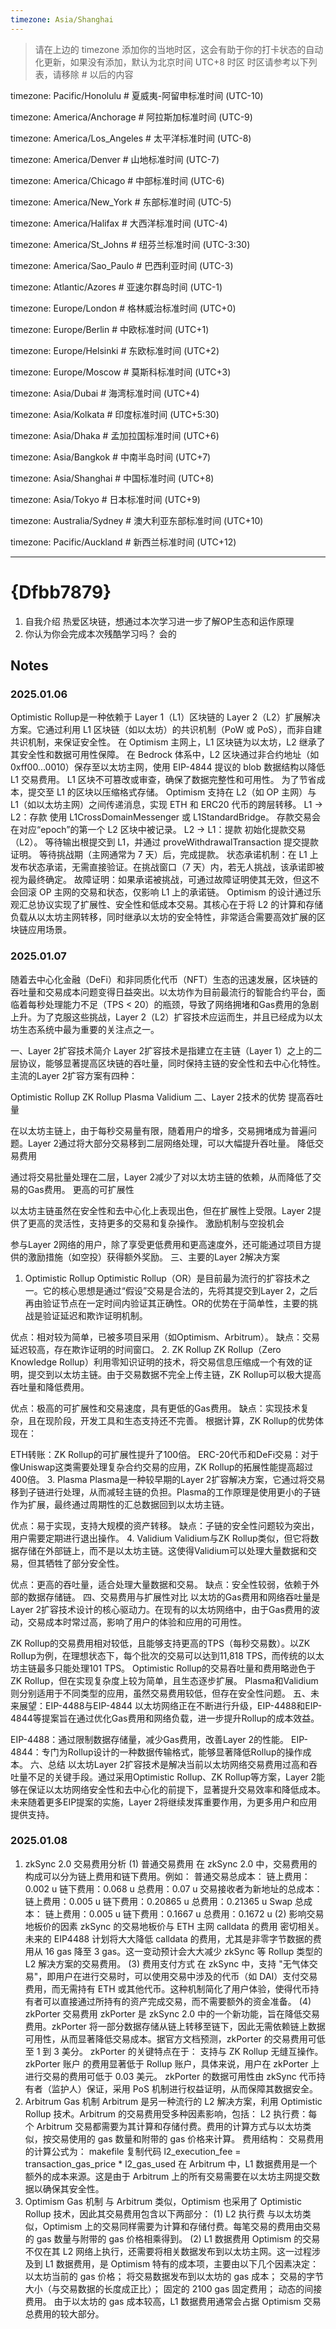 ```yaml
---
timezone: Asia/Shanghai
---
```


> 请在上边的 timezone 添加你的当地时区，这会有助于你的打卡状态的自动化更新，如果没有添加，默认为北京时间 UTC+8 时区
> 时区请参考以下列表，请移除 # 以后的内容

timezone: Pacific/Honolulu # 夏威夷-阿留申标准时间 (UTC-10)

timezone: America/Anchorage # 阿拉斯加标准时间 (UTC-9)

timezone: America/Los_Angeles # 太平洋标准时间 (UTC-8)

timezone: America/Denver # 山地标准时间 (UTC-7)

timezone: America/Chicago # 中部标准时间 (UTC-6)

timezone: America/New_York # 东部标准时间 (UTC-5)

timezone: America/Halifax # 大西洋标准时间 (UTC-4)

timezone: America/St_Johns # 纽芬兰标准时间 (UTC-3:30)

timezone: America/Sao_Paulo # 巴西利亚时间 (UTC-3)

timezone: Atlantic/Azores # 亚速尔群岛时间 (UTC-1)

timezone: Europe/London # 格林威治标准时间 (UTC+0)

timezone: Europe/Berlin # 中欧标准时间 (UTC+1)

timezone: Europe/Helsinki # 东欧标准时间 (UTC+2)

timezone: Europe/Moscow # 莫斯科标准时间 (UTC+3)

timezone: Asia/Dubai # 海湾标准时间 (UTC+4)

timezone: Asia/Kolkata # 印度标准时间 (UTC+5:30)

timezone: Asia/Dhaka # 孟加拉国标准时间 (UTC+6)

timezone: Asia/Bangkok # 中南半岛时间 (UTC+7)

timezone: Asia/Shanghai # 中国标准时间 (UTC+8)

timezone: Asia/Tokyo # 日本标准时间 (UTC+9)

timezone: Australia/Sydney # 澳大利亚东部标准时间 (UTC+10)

timezone: Pacific/Auckland # 新西兰标准时间 (UTC+12)

---

# {Dfbb7879}

1. 自我介绍
热爱区块链，想通过本次学习进一步了解OP生态和运作原理   
3. 你认为你会完成本次残酷学习吗？
会的

## Notes

<!-- Content_START -->

### 2025.01.06
Optimistic Rollup是一种依赖于 Layer 1（L1）区块链的 Layer 2（L2）扩展解决方案。它通过利用 L1 区块链（如以太坊）的共识机制（PoW 或 PoS），而非自建共识机制，来保证安全性。
在 Optimism 主网上，L1 区块链为以太坊，L2 继承了其安全性和数据可用性保障。
在 Bedrock 体系中，L2 区块通过非合约地址（如 0xff00...0010）保存至以太坊主网，使用 EIP-4844 提议的 blob 数据结构以降低 L1 交易费用。
L1 区块不可篡改或审查，确保了数据完整性和可用性。
为了节省成本，提交至 L1 的区块以压缩格式存储。
Optimism 支持在 L2（如 OP 主网）与 L1（如以太坊主网）之间传递消息，实现 ETH 和 ERC20 代币的跨层转移。
L1 → L2：存款
使用 L1CrossDomainMessenger 或 L1StandardBridge。
存款交易会在对应“epoch”的第一个 L2 区块中被记录。
L2 → L1：提款
初始化提款交易（L2）。
等待输出根提交到 L1，并通过 proveWithdrawalTransaction 提交提款证明。
等待挑战期（主网通常为 7 天）后，完成提款。
状态承诺机制：在 L1 上发布状态承诺，无需直接验证。在挑战窗口（7 天）内，若无人挑战，该承诺即被视为最终确定。
故障证明：如果承诺被挑战，可通过故障证明使其无效，但这不会回滚 OP 主网的交易和状态，仅影响 L1 上的承诺链。
Optimism 的设计通过乐观汇总协议实现了扩展性、安全性和低成本交易。其核心在于将 L2 的计算和存储负载从以太坊主网转移，同时继承以太坊的安全特性，非常适合需要高效扩展的区块链应用场景。
### 2025.01.07
随着去中心化金融（DeFi）和非同质化代币（NFT）生态的迅速发展，区块链的吞吐量和交易成本问题变得日益突出。以太坊作为目前最流行的智能合约平台，面临着每秒处理能力不足（TPS < 20）的瓶颈，导致了网络拥堵和Gas费用的急剧上升。为了克服这些挑战，Layer 2（L2）扩容技术应运而生，并且已经成为以太坊生态系统中最为重要的关注点之一。

一、Layer 2扩容技术简介
Layer 2扩容技术是指建立在主链（Layer 1）之上的二层协议，能够显著提高区块链的吞吐量，同时保持主链的安全性和去中心化特性。主流的Layer 2扩容方案有四种：

Optimistic Rollup
ZK Rollup
Plasma
Validium
二、Layer 2技术的优势
提高吞吐量

在以太坊主链上，由于每秒交易量有限，随着用户的增多，交易拥堵成为普遍问题。Layer 2通过将大部分交易移到二层网络处理，可以大幅提升吞吐量。
降低交易费用

通过将交易批量处理在二层，Layer 2减少了对以太坊主链的依赖，从而降低了交易的Gas费用。
更高的可扩展性

以太坊主链虽然在安全性和去中心化上表现出色，但在扩展性上受限。Layer 2提供了更高的灵活性，支持更多的交易和复杂操作。
激励机制与空投机会

参与Layer 2网络的用户，除了享受更低费用和更高速度外，还可能通过项目方提供的激励措施（如空投）获得额外奖励。
三、主要的Layer 2解决方案
1. Optimistic Rollup
Optimistic Rollup（OR）是目前最为流行的扩容技术之一。它的核心思想是通过“假设”交易是合法的，先将其提交到Layer 2，之后再由验证节点在一定时间内验证其正确性。OR的优势在于简单性，主要的挑战是验证延迟和欺诈证明机制。

优点：相对较为简单，已被多项目采用（如Optimism、Arbitrum）。
缺点：交易延迟较高，存在欺诈证明的时间窗口。
2. ZK Rollup
ZK Rollup（Zero Knowledge Rollup）利用零知识证明的技术，将交易信息压缩成一个有效的证明，提交到以太坊主链。由于交易数据不完全上传主链，ZK Rollup可以极大提高吞吐量和降低费用。

优点：极高的可扩展性和交易速度，具有更低的Gas费用。
缺点：实现技术复杂，且在现阶段，开发工具和生态支持还不完善。
根据计算，ZK Rollup的优势体现在：

ETH转账：ZK Rollup的可扩展性提升了100倍。
ERC-20代币和DeFi交易：对于像Uniswap这类需要处理复杂合约交易的应用，ZK Rollup的拓展性能提高超过400倍。
3. Plasma
Plasma是一种较早期的Layer 2扩容解决方案，它通过将交易移到子链进行处理，从而减轻主链的负担。Plasma的工作原理是使用更小的子链作为扩展，最终通过周期性的汇总数据回到以太坊主链。

优点：易于实现，支持大规模的资产转移。
缺点：子链的安全性问题较为突出，用户需要定期进行退出操作。
4. Validium
Validium与ZK Rollup类似，但它将数据存储在外部链上，而不是以太坊主链。这使得Validium可以处理大量数据和交易，但其牺牲了部分安全性。

优点：更高的吞吐量，适合处理大量数据和交易。
缺点：安全性较弱，依赖于外部的数据存储链。
四、交易费用与扩展性对比
以太坊的Gas费用和网络吞吐量是Layer 2扩容技术设计的核心驱动力。在现有的以太坊网络中，由于Gas费用的波动，交易成本时常过高，影响了用户的体验和应用的可用性。

ZK Rollup的交易费用相对较低，且能够支持更高的TPS（每秒交易数）。以ZK Rollup为例，在理想状态下，每个批次的交易可以达到11,818 TPS，而传统的以太坊主链最多只能处理101 TPS。
Optimistic Rollup的交易吞吐量和费用略逊色于ZK Rollup，但在实现复杂度上较为简单，且生态逐步扩展。
Plasma和Validium则分别适用于不同类型的应用，虽然交易费用较低，但存在安全性问题。
五、未来展望：EIP-4488与EIP-4844
以太坊网络正在不断进行升级，EIP-4488和EIP-4844等提案旨在通过优化Gas费用和网络负载，进一步提升Rollup的成本效益。

EIP-4488：通过限制数据存储量，减少Gas费用，改善Layer 2的性能。
EIP-4844：专门为Rollup设计的一种数据传输格式，能够显著降低Rollup的操作成本。
六、总结
以太坊Layer 2扩容技术是解决当前以太坊网络交易费用过高和吞吐量不足的关键手段。通过采用Optimistic Rollup、ZK Rollup等方案，Layer 2能够在保证以太坊网络安全性和去中心化的前提下，显著提升交易效率和降低成本。未来随着更多EIP提案的实施，Layer 2将继续发挥重要作用，为更多用户和应用提供支持。

### 2025.01.08
1. zkSync 2.0 交易费用分析
(1) 普通交易费用
在 zkSync 2.0 中，交易费用的构成可以分为链上费用和链下费用。例如：
普通交易总成本：
链上费用：0.002 u
链下费用：0.068 u
总费用：0.07 u
交易接收者为新地址的总成本：
链上费用：0.005 u
链下费用：0.20865 u
总费用：0.21365 u
Swap 总成本：
链上费用：0.005 u
链下费用：0.1667 u
总费用：0.1672 u
(2) 影响交易地板价的因素
zkSync 的交易地板价与 ETH 主网 calldata 的费用 密切相关。未来的 EIP4488 计划将大大降低 calldata 的费用，尤其是非零字节数据的费用从 16 gas 降至 3 gas。这一变动预计会大大减少 zkSync 等 Rollup 类型的 L2 解决方案的交易费用。
(3) 费用支付方式
在 zkSync 中，支持 "无气体交易"，即用户在进行交易时，可以使用交易中涉及的代币（如 DAI）支付交易费用，而无需持有 ETH 或其他代币。这种机制简化了用户体验，使得代币持有者可以直接通过所持有的资产完成交易，而不需要额外的资金准备。
(4) zkPorter 交易费用
zkPorter 是 zkSync 2.0 中的一个新功能，旨在降低交易费用。zkPorter 将一部分数据存储从链上转移至链下，因此无需依赖链上数据可用性，从而显著降低交易成本。据官方文档预测，zkPorter 的交易费用可低至 1 到 3 美分。
zkPorter 的关键特点在于：
支持与 ZK Rollup 无缝互操作。
zkPorter 账户 的费用显著低于 Rollup 账户，具体来说，用户在 zkPorter 上进行交易的费用可低于 0.03 美元。
zkPorter 的数据可用性由 zkSync 代币持有者（监护人）保证，采用 PoS 机制进行权益证明，从而保障其数据安全。
2. Arbitrum Gas 机制
Arbitrum 是另一种流行的 L2 解决方案，利用 Optimistic Rollup 技术。Arbitrum 的交易费用受多种因素影响，包括：
L2 执行费：每个 Arbitrum 交易都需要为其计算和存储付费。费用的计算方式与以太坊类似，按交易使用的 gas 数量和附带的 gas 价格来计算。
费用结构：
交易费用的计算公式为：
makefile
复制代码
l2_execution_fee = transaction_gas_price * l2_gas_used
在 Arbitrum 中，L1 数据费用是一个额外的成本来源。这是由于 Arbitrum 上的所有交易需要在以太坊主网提交数据以确保其安全性。
3. Optimism Gas 机制
与 Arbitrum 类似，Optimism 也采用了 Optimistic Rollup 技术，因此其交易费用包含以下两部分：
(1) L2 执行费
与以太坊类似，Optimism 上的交易同样需要为计算和存储付费。每笔交易的费用由交易的 gas 数量与附带的 gas 价格相乘得到。
(2) L1 数据费用
Optimism 的交易不仅在其 L2 网络上执行，还需要将相关数据发布到以太坊主网。这一过程涉及到 L1 数据费用，是 Optimism 特有的成本项，主要由以下几个因素决定：
以太坊当前的 gas 价格；
将交易数据发布到以太坊的 gas 成本；
交易的字节大小（与交易数据的长度成正比）；
固定的 2100 gas 固定费用；
动态的间接费用。
由于以太坊的 gas 成本较高，L1 数据费用通常会占据 Optimism 交易总费用的较大部分。

<!-- Content_END -->
